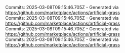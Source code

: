 Commits: 2025-03-08T09:15:46.705Z - Generated via https://github.com/marketplace/actions/artificial-grass
<br>
Commits: 2025-03-08T09:15:46.705Z - Generated via https://github.com/marketplace/actions/artificial-grass
<br>
Commits: 2025-03-08T09:15:46.705Z - Generated via https://github.com/marketplace/actions/artificial-grass
<br>
Commits: 2025-03-08T09:15:46.705Z - Generated via https://github.com/marketplace/actions/artificial-grass
<br>
